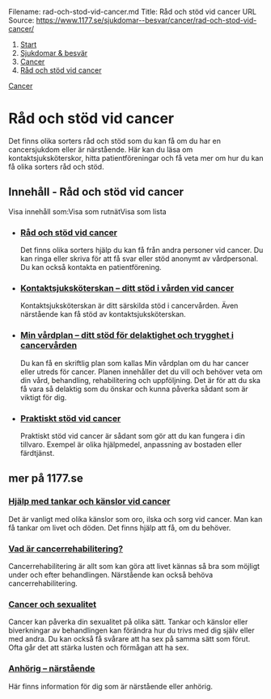 Filename: rad-och-stod-vid-cancer.md
Title: Råd och stöd vid cancer
URL Source: https://www.1177.se/sjukdomar--besvar/cancer/rad-och-stod-vid-cancer/

1.  [Start](https://www.1177.se/)
2.  [Sjukdomar & besvär](https://www.1177.se/sjukdomar--besvar/)
3.  [Cancer](https://www.1177.se/sjukdomar--besvar/cancer/)
4.  [Råd och stöd vid cancer](https://www.1177.se/sjukdomar--besvar/cancer/rad-och-stod-vid-cancer/)

[Cancer](https://www.1177.se/sjukdomar--besvar/cancer/)

Råd och stöd vid cancer
=======================

Det finns olika sorters råd och stöd som du kan få om du har en cancersjukdom eller är närstående. Här kan du läsa om kontaktsjuksköterskor, hitta patientföreningar och få veta mer om hur du kan få olika sorters råd och stöd.

Innehåll - Råd och stöd vid cancer
----------------------------------

Visa innehåll som:Visa som rutnätVisa som lista

*   ### [Råd och stöd vid cancer](https://www.1177.se/sjukdomar--besvar/cancer/rad-och-stod-vid-cancer/rad-och-stod-vid-cancer/)
    
    Det finns olika sorters hjälp du kan få från andra personer vid cancer. Du kan ringa eller skriva för att få svar eller stöd anonymt av vårdpersonal. Du kan också kontakta en patientförening.
    
*   ### [Kontaktsjuksköterskan – ditt stöd i vården vid cancer](https://www.1177.se/sjukdomar--besvar/cancer/rad-och-stod-vid-cancer/kontaktsjukskoterskan--ditt-stod-i-varden-vid-cancer/)
    
    Kontaktsjuksköterskan är ditt särskilda stöd i cancervården. Även närstående kan få stöd av kontaktsjuksköterskan.
    
*   ### [Min vårdplan – ditt stöd för delaktighet och trygghet i cancervården](https://www.1177.se/sjukdomar--besvar/cancer/rad-och-stod-vid-cancer/min-vardplan--ditt-stod-for-delaktighet-och-trygghet-i-cancervarden/)
    
    Du kan få en skriftlig plan som kallas Min vårdplan om du har cancer eller utreds för cancer. Planen innehåller det du vill och behöver veta om din vård, behandling, rehabilitering och uppföljning. Det är för att du ska få vara så delaktig som du önskar och kunna påverka sådant som är viktigt för dig.
    
*   ### [Praktiskt stöd vid cancer](https://www.1177.se/sjukdomar--besvar/cancer/rad-och-stod-vid-cancer/praktiskt-stod-vid-cancer/)
    
    Praktiskt stöd vid cancer är sådant som gör att du kan fungera i din tillvaro. Exempel är olika hjälpmedel, anpassning av bostaden eller färdtjänst.
    

mer på 1177.se
--------------

### [Hjälp med tankar och känslor vid cancer](https://www.1177.se/sjukdomar--besvar/cancer/att-leva-med-cancer/hjalp-med-tankar-och-kanslor-vid-cancer/)

Det är vanligt med olika känslor som oro, ilska och sorg vid cancer. Man kan få tankar om livet och döden. Det finns hjälp att få, om du behöver.

### [Vad är cancerrehabilitering?](https://www.1177.se/sjukdomar--besvar/cancer/att-leva-med-cancer/vad-ar-cancerrehabilitering/)

Cancerrehabilitering är allt som kan göra att livet kännas så bra som möjligt under och efter behandlingen. Närstående kan också behöva cancerrehabilitering.

### [Cancer och sexualitet](https://www.1177.se/sjukdomar--besvar/cancer/att-leva-med-cancer/cancer-och-sexualitet/)

Cancer kan påverka din sexualitet på olika sätt. Tankar och känslor eller biverkningar av behandlingen kan förändra hur du trivs med dig själv eller med andra. Du kan också få svårare att ha sex på samma sätt som förut. Ofta går det att stärka lusten och förmågan att ha sex.

### [Anhörig – närstående](https://www.1177.se/sa-fungerar-varden/anhorig---narstaende/)

Här finns information för dig som är närstående eller anhörig.
